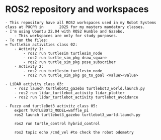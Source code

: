 # ROS2 repository and workspaces
	- This repository have all ROS2 workspaces used in my Robot Systems class at PUCPR in 	 	2025 for my masters mandatory classes.
	- I'm using Ubuntu 22.04 with ROS2 Humble and Gazebo.
		- This workspaces are only for study purposes.
	- To run the files:
	= TurtleSim activities class 02:
		- Activity 1:
			- ros2 run turtlesim turtlesim_node
			- ros2 run turtle_sim_pkg draw_square
			- ros2 run turtle_sim_pkg pose_subscriber
		- Activity 2:
			- ros2 run turtlesim turtlesim_node
			- ros2 run turtle_sim_pkg go_to_goal <value><value>
			
	- LiDAR activity class 03:
		- ros2 launch turtlebot3_gazebo turtlebot3_world.launch.py
		- ros2 run lidar_turtlebot_activity lidar_plotter
		- ros2 run lidar_turtlebot_activity turtlebot_avoidance
		
	- Fuzzy and turtleBot3 activitz class 05:
		export TURTLEBOT3_MODEL=waffle_pi
		ros2 launch turtlebot3_gazebo turtlebot3_world.launch.py
		
		ros2 run turtle_control hybrid_control
		
		ros2 topic echo /cmd_vel #to check the robot odometry
